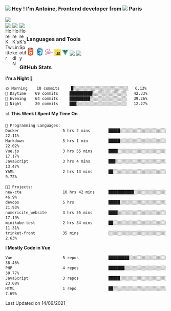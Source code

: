 ### <img src="https://media.giphy.com/media/hvRJCLFzcasrR4ia7z/giphy.gif" height="19px"> Hey ! I'm Antoine, Frontend developer from <img src="https://user-images.githubusercontent.com/45999037/109720557-8a4eaa00-7baa-11eb-8992-25452bd80e76.png" width="18px"/> Paris

<img src="https://media.giphy.com/media/UtEM6J85KZUgJhFUNs/giphy.gif" height="150px">

<div>
  <a href="https://twitter.com/HoreK0">
    <img align="left" alt="HoreK Twitter" width="22px" src="https://raw.githubusercontent.com/peterthehan/peterthehan/master/assets/twitter.svg" />
  </a>
  <a href="https://www.linkedin.com/in/antoine-lelong-510027199">
    <img align="left" alt="HoreK's LinkedIN" width="22px" src="https://raw.githubusercontent.com/peterthehan/peterthehan/master/assets/linkedin.svg" />
  </a>
  <a href="https://open.spotify.com/user/azenoxe">
    <img align="left" alt="HoreK's Spotify" width="22px" src="https://raw.githubusercontent.com/peterthehan/peterthehan/master/assets/spotify.svg" />
  </a>
</div>

<br />

### Languages and Tools

<p>
  <img height="25" src="https://raw.githubusercontent.com/github/explore/80688e429a7d4ef2fca1e82350fe8e3517d3494d/topics/html/html.png">
  <img height="25" src="https://raw.githubusercontent.com/github/explore/80688e429a7d4ef2fca1e82350fe8e3517d3494d/topics/css/css.png">
  <img height="25" src="https://raw.githubusercontent.com/github/explore/80688e429a7d4ef2fca1e82350fe8e3517d3494d/topics/sass/sass.png">
  <img height="20" src="https://raw.githubusercontent.com/github/explore/80688e429a7d4ef2fca1e82350fe8e3517d3494d/topics/javascript/javascript.png">
  <img height="20" src="https://raw.githubusercontent.com/github/explore/80688e429a7d4ef2fca1e82350fe8e3517d3494d/topics/vue/vue.png">
  <img height="20" src="https://github.com/nuxt/nuxt.js/blob/dev/.github/nuxt.png">
  <img height="20" src="https://camo.githubusercontent.com/61e102d7c605ff91efedb9d7e47c1c4a07cef59d3e1da202fd74f4772122ca4e/68747470733a2f2f766974656a732e6465762f6c6f676f2e737667">
</p>

### GitHub Stats

<!--START_SECTION:waka-->
**I'm a Night 🦉** 

```text
🌞 Morning    10 commits     █░░░░░░░░░░░░░░░░░░░░░░░░   6.13% 
🌆 Daytime    69 commits     ██████████░░░░░░░░░░░░░░░   42.33% 
🌃 Evening    64 commits     █████████░░░░░░░░░░░░░░░░   39.26% 
🌙 Night      20 commits     ███░░░░░░░░░░░░░░░░░░░░░░   12.27%

```


📊 **This Week I Spent My Time On** 

```text
💬 Programming Languages: 
Docker                   5 hrs 2 mins        █████░░░░░░░░░░░░░░░░░░░░   22.11% 
Markdown                 5 hrs 1 min         █████░░░░░░░░░░░░░░░░░░░░   22.02% 
Vue.js                   3 hrs 55 mins       ████░░░░░░░░░░░░░░░░░░░░░   17.17% 
JavaScript               3 hrs 4 mins        ███░░░░░░░░░░░░░░░░░░░░░░   13.47% 
YAML                     2 hrs 13 mins       ██░░░░░░░░░░░░░░░░░░░░░░░   9.72%

🐱‍💻 Projects: 
new-cta                  10 hrs 42 mins      ███████████░░░░░░░░░░░░░░   46.9% 
devops                   5 hrs               █████░░░░░░░░░░░░░░░░░░░░   21.93% 
numericite_website       3 hrs 55 mins       ████░░░░░░░░░░░░░░░░░░░░░   17.19% 
minikube-test            2 hrs 34 mins       ██░░░░░░░░░░░░░░░░░░░░░░░   11.31% 
trinket-front            35 mins             ░░░░░░░░░░░░░░░░░░░░░░░░░   2.63%

```

**I Mostly Code in Vue** 

```text
Vue                      5 repos             █████████░░░░░░░░░░░░░░░░   38.46% 
PHP                      4 repos             ███████░░░░░░░░░░░░░░░░░░   30.77% 
JavaScript               3 repos             █████░░░░░░░░░░░░░░░░░░░░   23.08% 
HTML                     1 repo              ██░░░░░░░░░░░░░░░░░░░░░░░   7.69%

```



 Last Updated on 14/09/2021
<!--END_SECTION:waka-->
